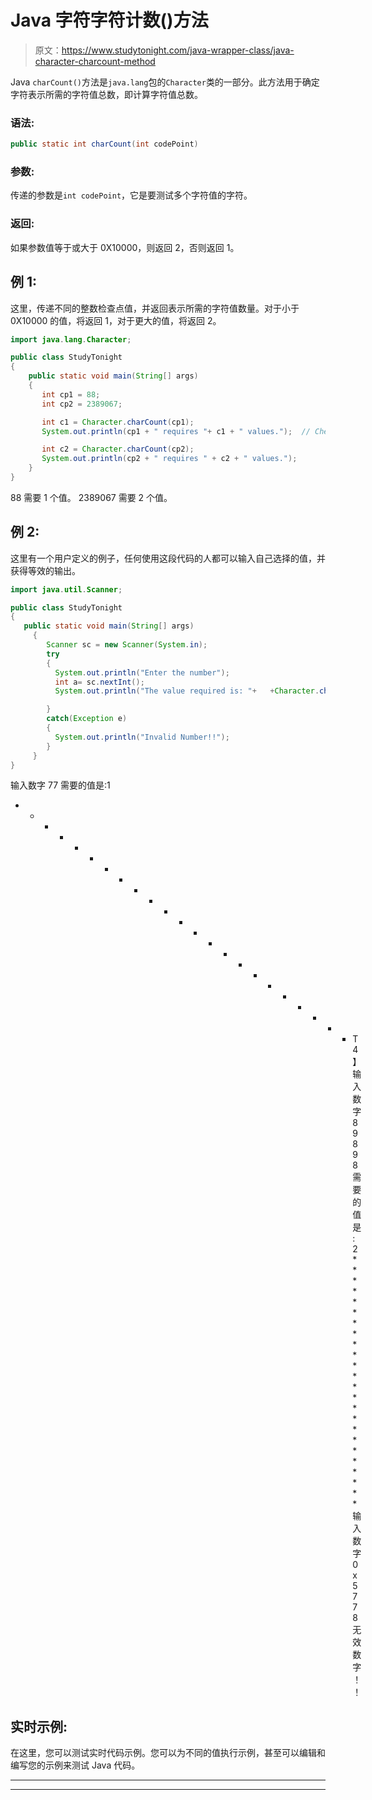 # Java 字符字符计数()方法

> 原文：<https://www.studytonight.com/java-wrapper-class/java-character-charcount-method>

Java `charCount()`方法是`java.lang`包的`Character`类的一部分。此方法用于确定字符表示所需的字符值总数，即计算字符值总数。

### 语法:

```java
public static int charCount(int codePoint) 
```

### 参数:

传递的参数是`int codePoint`，它是要测试多个字符值的字符。

### 返回:

如果参数值等于或大于 0X10000，则返回 2，否则返回 1。

## 例 1:

这里，传递不同的整数检查点值，并返回表示所需的字符值数量。对于小于 0X10000 的值，将返回 1，对于更大的值，将返回 2。

```java
import java.lang.Character;

public class StudyTonight 
{  
    public static void main(String[] args) 
    {  
       int cp1 = 88;  
       int cp2 = 2389067;  

       int c1 = Character.charCount(cp1);  
       System.out.println(cp1 + " requires "+ c1 + " values.");  // Check the number of char values required for representation

       int c2 = Character.charCount(cp2);  
       System.out.println(cp2 + " requires " + c2 + " values.");  
    }  
} 
```

88 需要 1 个值。
2389067 需要 2 个值。

## 例 2:

这里有一个用户定义的例子，任何使用这段代码的人都可以输入自己选择的值，并获得等效的输出。

```java
import java.util.Scanner; 

public class StudyTonight
{  
   public static void main(String[] args)  
     {  
        Scanner sc = new Scanner(System.in);  
        try
        {
          System.out.println("Enter the number");  
          int a= sc.nextInt();  
          System.out.println("The value required is: "+   +Character.charCount(a));

        }
        catch(Exception e)
        {
          System.out.println("Invalid Number!!");
        }
     }  
}
```

输入数字
77
需要的值是:1
* * * * * * * * * * * * * * * * * * * * * * * T4】输入数字
89898
需要的值是:2
************************输入数字
0x5778
无效数字！！

## 实时示例:

在这里，您可以测试实时代码示例。您可以为不同的值执行示例，甚至可以编辑和编写您的示例来测试 Java 代码。

* * *

* * *